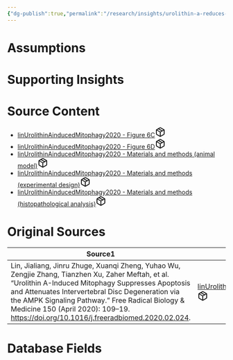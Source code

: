 ```yaml
---
{"dg-publish":true,"permalink":"/research/insights/urolithin-a-reduces-the-ivd-histological-score-at-a-dose-of-25-mg-kg-day-when-taken-for-4-weeks-after-an-ivd-puncture-at-8-weeks-of-age-compared-to-rats-not-fed-urolithin-a/"}
---
```


# Assumptions
<div><ul class="dataview list-view-ul"></ul></div>

# Supporting Insights
<div><ul class="dataview list-view-ul"></ul></div>

# Source Content
<div><ul class="dataview list-view-ul"><li><span><a data-tooltip-position="top" aria-label="Research/Source Content/linUrolithinAinducedMitophagy2020 - Figure 6C.md" data-href="Research/Source Content/linUrolithinAinducedMitophagy2020 - Figure 6C.md" href="Research/Source Content/linUrolithinAinducedMitophagy2020 - Figure 6C.md" class="internal-link" target="_blank" rel="noopener" fileclass-name="Research Links">linUrolithinAinducedMitophagy2020 - Figure 6C</a><a class="metadata-menu fileclass-icon"><svg xmlns="http://www.w3.org/2000/svg" width="24" height="24" viewBox="0 0 24 24" fill="none" stroke="currentColor" stroke-width="2" stroke-linecap="round" stroke-linejoin="round" class="svg-icon lucide-package"><path d="m7.5 4.27 9 5.15"></path><path d="M21 8a2 2 0 0 0-1-1.73l-7-4a2 2 0 0 0-2 0l-7 4A2 2 0 0 0 3 8v8a2 2 0 0 0 1 1.73l7 4a2 2 0 0 0 2 0l7-4A2 2 0 0 0 21 16Z"></path><path d="m3.3 7 8.7 5 8.7-5"></path><path d="M12 22V12"></path></svg></a></span></li><li><span><a data-tooltip-position="top" aria-label="Research/Source Content/linUrolithinAinducedMitophagy2020 - Figure 6D.md" data-href="Research/Source Content/linUrolithinAinducedMitophagy2020 - Figure 6D.md" href="Research/Source Content/linUrolithinAinducedMitophagy2020 - Figure 6D.md" class="internal-link" target="_blank" rel="noopener" fileclass-name="Research Links">linUrolithinAinducedMitophagy2020 - Figure 6D</a><a class="metadata-menu fileclass-icon"><svg xmlns="http://www.w3.org/2000/svg" width="24" height="24" viewBox="0 0 24 24" fill="none" stroke="currentColor" stroke-width="2" stroke-linecap="round" stroke-linejoin="round" class="svg-icon lucide-package"><path d="m7.5 4.27 9 5.15"></path><path d="M21 8a2 2 0 0 0-1-1.73l-7-4a2 2 0 0 0-2 0l-7 4A2 2 0 0 0 3 8v8a2 2 0 0 0 1 1.73l7 4a2 2 0 0 0 2 0l7-4A2 2 0 0 0 21 16Z"></path><path d="m3.3 7 8.7 5 8.7-5"></path><path d="M12 22V12"></path></svg></a></span></li><li><span><a data-tooltip-position="top" aria-label="Research/Source Content/linUrolithinAinducedMitophagy2020 - Materials and methods (animal model).md" data-href="Research/Source Content/linUrolithinAinducedMitophagy2020 - Materials and methods (animal model).md" href="Research/Source Content/linUrolithinAinducedMitophagy2020 - Materials and methods (animal model).md" class="internal-link" target="_blank" rel="noopener" fileclass-name="Research Links">linUrolithinAinducedMitophagy2020 - Materials and methods (animal model)</a><a class="metadata-menu fileclass-icon"><svg xmlns="http://www.w3.org/2000/svg" width="24" height="24" viewBox="0 0 24 24" fill="none" stroke="currentColor" stroke-width="2" stroke-linecap="round" stroke-linejoin="round" class="svg-icon lucide-package"><path d="m7.5 4.27 9 5.15"></path><path d="M21 8a2 2 0 0 0-1-1.73l-7-4a2 2 0 0 0-2 0l-7 4A2 2 0 0 0 3 8v8a2 2 0 0 0 1 1.73l7 4a2 2 0 0 0 2 0l7-4A2 2 0 0 0 21 16Z"></path><path d="m3.3 7 8.7 5 8.7-5"></path><path d="M12 22V12"></path></svg></a></span></li><li><span><a data-tooltip-position="top" aria-label="Research/Source Content/linUrolithinAinducedMitophagy2020 - Materials and methods (experimental design).md" data-href="Research/Source Content/linUrolithinAinducedMitophagy2020 - Materials and methods (experimental design).md" href="Research/Source Content/linUrolithinAinducedMitophagy2020 - Materials and methods (experimental design).md" class="internal-link" target="_blank" rel="noopener" fileclass-name="Research Links">linUrolithinAinducedMitophagy2020 - Materials and methods (experimental design)</a><a class="metadata-menu fileclass-icon"><svg xmlns="http://www.w3.org/2000/svg" width="24" height="24" viewBox="0 0 24 24" fill="none" stroke="currentColor" stroke-width="2" stroke-linecap="round" stroke-linejoin="round" class="svg-icon lucide-package"><path d="m7.5 4.27 9 5.15"></path><path d="M21 8a2 2 0 0 0-1-1.73l-7-4a2 2 0 0 0-2 0l-7 4A2 2 0 0 0 3 8v8a2 2 0 0 0 1 1.73l7 4a2 2 0 0 0 2 0l7-4A2 2 0 0 0 21 16Z"></path><path d="m3.3 7 8.7 5 8.7-5"></path><path d="M12 22V12"></path></svg></a></span></li><li><span><a data-tooltip-position="top" aria-label="Research/Source Content/linUrolithinAinducedMitophagy2020 - Materials and methods (histopathological analysis).md" data-href="Research/Source Content/linUrolithinAinducedMitophagy2020 - Materials and methods (histopathological analysis).md" href="Research/Source Content/linUrolithinAinducedMitophagy2020 - Materials and methods (histopathological analysis).md" class="internal-link" target="_blank" rel="noopener" fileclass-name="Research Links">linUrolithinAinducedMitophagy2020 - Materials and methods (histopathological analysis)</a><a class="metadata-menu fileclass-icon"><svg xmlns="http://www.w3.org/2000/svg" width="24" height="24" viewBox="0 0 24 24" fill="none" stroke="currentColor" stroke-width="2" stroke-linecap="round" stroke-linejoin="round" class="svg-icon lucide-package"><path d="m7.5 4.27 9 5.15"></path><path d="M21 8a2 2 0 0 0-1-1.73l-7-4a2 2 0 0 0-2 0l-7 4A2 2 0 0 0 3 8v8a2 2 0 0 0 1 1.73l7 4a2 2 0 0 0 2 0l7-4A2 2 0 0 0 21 16Z"></path><path d="m3.3 7 8.7 5 8.7-5"></path><path d="M12 22V12"></path></svg></a></span></li></ul></div>

# Original Sources
<div><table class="dataview table-view-table"><thead class="table-view-thead"><tr class="table-view-tr-header"><th class="table-view-th"><span>Source</span><span class="dataview small-text">1</span></th><th class="table-view-th"><span>Citation Key</span></th></tr></thead><tbody class="table-view-tbody"><tr><td><span>Lin, Jialiang, Jinru Zhuge, Xuanqi Zheng, Yuhao Wu, Zengjie Zhang, Tianzhen Xu, Zaher Meftah, et al. “Urolithin A-Induced Mitophagy Suppresses Apoptosis and Attenuates Intervertebral Disc Degeneration via the AMPK Signaling Pathway.” Free Radical Biology &amp; Medicine 150 (April 2020): 109–19. <a rel="noopener" class="external-link" href="https://doi.org/10.1016/j.freeradbiomed.2020.02.024" target="_blank">https://doi.org/10.1016/j.freeradbiomed.2020.02.024</a>.</span></td><td><span><a data-tooltip-position="top" aria-label="Research/Evidence Sources/linUrolithinAinducedMitophagy2020.md" data-href="Research/Evidence Sources/linUrolithinAinducedMitophagy2020.md" href="Research/Evidence Sources/linUrolithinAinducedMitophagy2020.md" class="internal-link" target="_blank" rel="noopener" fileclass-name="Research Links">linUrolithinAinducedMitophagy2020</a><a class="metadata-menu fileclass-icon"><svg xmlns="http://www.w3.org/2000/svg" width="24" height="24" viewBox="0 0 24 24" fill="none" stroke="currentColor" stroke-width="2" stroke-linecap="round" stroke-linejoin="round" class="svg-icon lucide-package"><path d="m7.5 4.27 9 5.15"></path><path d="M21 8a2 2 0 0 0-1-1.73l-7-4a2 2 0 0 0-2 0l-7 4A2 2 0 0 0 3 8v8a2 2 0 0 0 1 1.73l7 4a2 2 0 0 0 2 0l7-4A2 2 0 0 0 21 16Z"></path><path d="m3.3 7 8.7 5 8.7-5"></path><path d="M12 22V12"></path></svg></a></span></td></tr></tbody></table></div>

# Database Fields